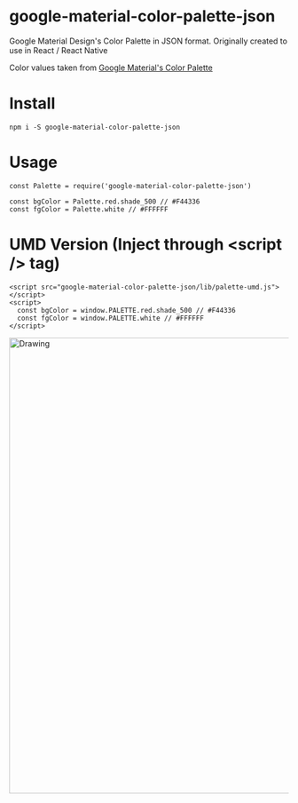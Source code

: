 # google-material-color-palette-json
Google Material Design's Color Palette in JSON format. Originally created to use in React / React Native

Color values taken from [Google Material's Color Palette](https://material.google.com/style/color.html#color-color-palette)

# Install
```
npm i -S google-material-color-palette-json
```


# Usage
```
const Palette = require('google-material-color-palette-json')

const bgColor = Palette.red.shade_500 // #F44336
const fgColor = Palette.white // #FFFFFF
```

# UMD Version (Inject through &lt;script /> tag)

```
<script src="google-material-color-palette-json/lib/palette-umd.js"></script>
<script>
  const bgColor = window.PALETTE.red.shade_500 // #F44336
  const fgColor = window.PALETTE.white // #FFFFFF
</script>
```

<img src="https://rawgit.com/sravanrekandar/google-material-color-palette-json/master/lib/table.svg" alt="Drawing" width="821"/>
